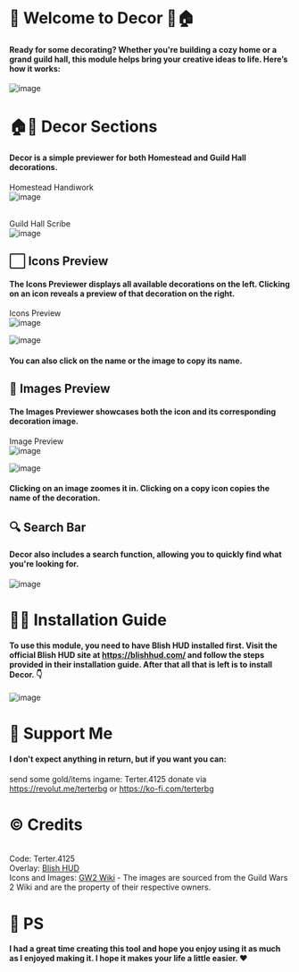 #  👋 Welcome to Decor 🐻🏠
#### Ready for some decorating? Whether you're building a cozy home or a grand guild hall, this module helps bring your creative ideas to life. Here’s how it works:
![image](https://github.com/user-attachments/assets/b758f544-fef6-4dca-9f73-afa33b7e255b)

# 🏠🏰 Decor Sections
#### Decor is a simple previewer for both Homestead and Guild Hall decorations. 
Homestead Handiwork
<br>![image](https://github.com/user-attachments/assets/4648825d-dd76-4282-8784-c7094279818c)

<br>Guild Hall Scribe
<br>![image](https://github.com/user-attachments/assets/683b1ab2-5a03-42d7-9cce-faf09991d3d6)

## ⬜ Icons Preview
#### The Icons Previewer displays all available decorations on the left. Clicking on an icon reveals a preview of that decoration on the right.
Icons Preview
<br>![image](https://github.com/user-attachments/assets/963f8896-f986-4e44-96dc-6236fe68a180)

![image](https://github.com/user-attachments/assets/6ab6f6bf-5851-4620-b051-e9f224e31a57)
#### You can also click on the name or the image to copy its name.
## 🎴 Images Preview
#### The Images Previewer showcases both the icon and its corresponding decoration image.
Image Preview
<br>![image](https://github.com/user-attachments/assets/0d295bc7-d6b1-43b9-a333-d6d7e80c45b4)

![image](https://github.com/user-attachments/assets/732c0780-acca-49b8-9ea9-bcb4825695a8)
#### Clicking on an image zoomes it in. Clicking on a copy icon copies the name of the decoration.

## 🔍 Search Bar
#### Decor also includes a search function, allowing you to quickly find what you're looking for.

![image](https://github.com/user-attachments/assets/a8069454-e18f-4264-a181-ce3052da1116)

# 👨‍💻 Installation Guide
#### To use this module, you need to have Blish HUD installed first. Visit the official Blish HUD site at https://blishhud.com/ and follow the steps provided in their installation guide. After that all that is left is to install Decor. 👇
![image](https://i.imgur.com/9oYfYsp.png)
##

# 💸 Support Me
#### I don't expect anything in return, but if you want you can:
send some gold/items ingame: Terter.4125
donate via https://revolut.me/terterbg or https://ko-fi.com/terterbg

# ©️ Credits
<br>Code: Terter.4125
<br>Overlay: [Blish HUD](https://blishhud.com/)
<br>Icons and Images: [GW2 Wiki](https://wiki.guildwars2.com/wiki/Main_Page) - The images are sourced from the Guild Wars 2 Wiki and are the property of their respective owners.

# 💌 PS
#### I had a great time creating this tool and hope you enjoy using it as much as I enjoyed making it. I hope it makes your life a little easier. ❤️
##
